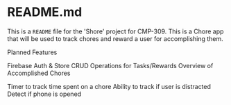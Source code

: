# README.md 

This is a `README` file for the 'Shore' project for CMP-309.
This is a Chore app that will be used to track chores and reward a user for accomplishing them.

Planned Features

Firebase Auth & Store
CRUD Operations for Tasks/Rewards
Overview of Accomplished Chores

Timer to track time spent on a chore
Ability to track if user is distracted
Detect if phone is opened
